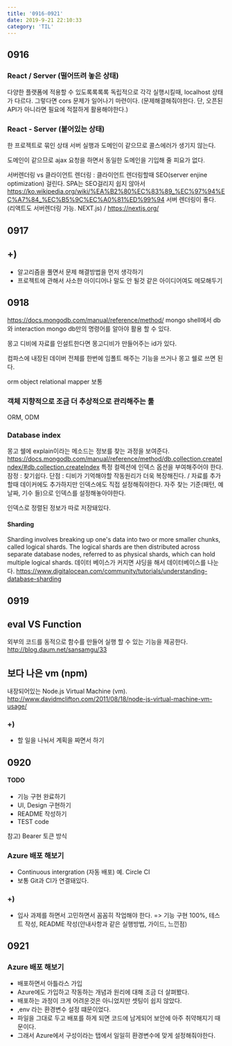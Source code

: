```yaml
---
title: '0916-0921'
date: 2019-9-21 22:10:33
category: 'TIL'
---
```


## 0916

### React / Server (떨어뜨려 놓은 상태)

다양한 플랫폼에 적용할 수 있도록록록록
독립적으로 각각 실행시킬때, localhost 상태가 다르다. 그렇다면 cors 문제가 일어나기 마련이다. (문제해결해줘야한다. 단, 오픈된 API가 아니라면 필요에 적절하게 활용해야한다.)

### React - Server (붙어있는 상태)

한 프로젝트로 묶인 상태
서버 실행과 도메인이 같으므로 콜스에러가 생기지 않는다.

도메인이 같으므로 ajax 요청을 하면서 동일한 도메인을 기입해 줄 피요가 없다.

서버렌더링 vs 클라이언트 렌더링
: 클라이언트 렌더링할때 SEO(server enjine optimization) 걸린다.
SPA는 SEO걸리지 쉽지 않아서 https://ko.wikipedia.org/wiki/%EA%B2%80%EC%83%89_%EC%97%94%EC%A7%84_%EC%B5%9C%EC%A0%81%ED%99%94
서버 렌더링이 좋다. (리액트도 서버렌더링 가능. NEXT.js) / https://nextjs.org/

## 0917

## +)

- 알고리즘을 풀면서 문제 해결방법을 먼저 생각하기
- 프로젝트에 관해서 사소한 아이디어나 말도 안 될것 같은 아이디어여도 메모해두기

## 0918

https://docs.mongodb.com/manual/reference/method/
mongo shell에서 db와 interaction
mongo db만의 명령어를 알아야 활용 할 수 있다.

몽고 디비에 자료를 인설트한다면 몽고디비가 만들어주는 id가 있다.

컴파스에 내장된 데이버 전체를 한번에 임폴트 해주는 기능을 쓰거나 몽고 쉘로 쓰면 된다.

orm object relational mapper
보통

### 객체 지향적으로 조금 더 추상적으로 관리해주는 툴

ORM, ODM

### Database index

몽고 쉘에 explain이라는 메소드는 정보를 찾는 과정을 보여준다.
https://docs.mongodb.com/manual/reference/method/db.collection.createIndex/#db.collection.createIndex
특정 컬렉션에 인덱스 옵션을 부여해주어야 한다.
잠정 : 찾기쉽다.
단점 : 디비가 기억해야할 작동원리가 더욱 복장해진다. / 자료를 추가할때 데이커에도 추가하지만 인덱스에도 직접 설정해줘야한다.
자주 찾는 기준(패턴, 예 날짜, 기수 들)으로 인덱스를 설정해놓아야한다.

인덱스로 정렬된 정보가 따로 저장돼있다.

#### Sharding

Sharding involves breaking up one's data into two or more smaller chunks, called logical shards. The logical shards are then distributed across separate database nodes, referred to as physical shards, which can hold multiple logical shards.
데이터 베이스가 커지면 샤딩을 해서 데이터베이스를 나눈다.
https://www.digitalocean.com/community/tutorials/understanding-database-sharding

## 0919

## eval VS Function

외부의 코드를 동적으로 함수를 만들어 실행 할 수 있는 기능을 제공한다.
http://blog.daum.net/sansamgu/33

## 보다 나은 vm (npm)

내장되어있는 Node.js Virtual Machine (vm).
http://www.davidmclifton.com/2011/08/18/node-js-virtual-machine-vm-usage/

### +)

- 할 일을 나눠서 계획을 짜면서 하기

## 0920

#### TODO

- 기능 구현 완료하기
- UI, Design 구현하기
- README 작성하기
- TEST code

참고) Bearer 토큰 방식

### Azure 배포 해보기

- Continuous intergration (자동 배포) 예. Circle CI
- 보통 Git과 CI가 연결돼있다.

### +)

- 입사 과제를 하면서 고민하면서 꼼꼼히 작업해야 한다.
  => 기능 구현 100%, 테스트 작성, README 작성(안내사항과 같은 실행방법, 가이드, 느낀점)

## 0921

### Azure 배포 해보기

- 배포하면서 아틀라스 가입
- Azure에도 가입하고 작동하는 개념과 원리에 대해 조금 더 살펴봤다.
- 배포하는 과정이 크게 어려운것은 아니었지만 셋팅이 쉽지 않았다.
- ,env 라는 환경변수 설정 떄문이었다.
- 파일을 그대로 두고 배포를 하게 되면 코드에 남게되어 보안에 아주 취약해지기 때문이다.
- 그래서 Azure에서 구성이라는 탭에서 일일히 환경변수에 맞게 설정해줘야한다.
